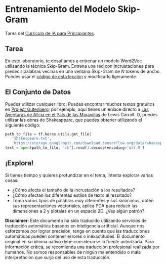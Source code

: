 # Entrenamiento del Modelo Skip-Gram

Tarea del [Currículo de IA para Principiantes](https://github.com/microsoft/ai-for-beginners).

## Tarea

En este laboratorio, te desafiamos a entrenar un modelo Word2Vec utilizando la técnica Skip-Gram. Entrena una red con incrustaciones para predecir palabras vecinas en una ventana Skip-Gram de $N$ tokens de ancho. Puedes usar el [código de esta lección](../../../../../../lessons/5-NLP/15-LanguageModeling/CBoW-TF.ipynb) y modificarlo ligeramente.

## El Conjunto de Datos

Puedes utilizar cualquier libro. Puedes encontrar muchos textos gratuitos en [Project Gutenberg](https://www.gutenberg.org/); por ejemplo, aquí tienes un enlace directo a [Las Aventuras de Alicia en el País de las Maravillas](https://www.gutenberg.org/files/11/11-0.txt) de Lewis Carroll. O, puedes utilizar las obras de Shakespeare, que puedes obtener utilizando el siguiente código:

```python
path_to_file = tf.keras.utils.get_file(
   'shakespeare.txt', 
   'https://storage.googleapis.com/download.tensorflow.org/data/shakespeare.txt')
text = open(path_to_file, 'rb').read().decode(encoding='utf-8')
```

## ¡Explora!

Si tienes tiempo y quieres profundizar en el tema, intenta explorar varias cosas:

* ¿Cómo afecta el tamaño de la incrustación a los resultados?
* ¿Cómo afectan los diferentes estilos de texto al resultado?
* Toma varios tipos de palabras muy diferentes y sus sinónimos, obtén sus representaciones vectoriales, aplica PCA para reducir las dimensiones a 2 y plótalas en un espacio 2D. ¿Ves algún patrón?

**Disclaimer**: 
Este documento ha sido traducido utilizando servicios de traducción automática basados en inteligencia artificial. Aunque nos esforzamos por lograr precisión, tenga en cuenta que las traducciones automáticas pueden contener errores o inexactitudes. El documento original en su idioma nativo debe considerarse la fuente autorizada. Para información crítica, se recomienda una traducción profesional realizada por humanos. No somos responsables de ningún malentendido o mala interpretación que surja del uso de esta traducción.